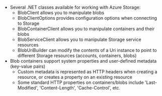 - Several .NET classes available for working with Azure Storage:
    - BlobClient allows you to manipulate blobs
    - BlobClientOptions provides configuration options when connecting to Storage
    - BlobContainerClient allows you to manipulate containers and their blobs
    - BlobServiceClient allows you to manipulate Storage service resources
    - BlobUriBuilder can modify the contents of a Uri instance to point to different Storage resources (accounts, containers, blobs)
- Blob containers support system properties and user-defined metadata (key-value pairs)
    - Custom metadata is represented as HTTP headers when creating a resource, or creates a property on an existing resource
    - Some standard HTTP properties on containers/blobs include 'Last-Modified', 'Content-Length', 'Cache-Control', etc.